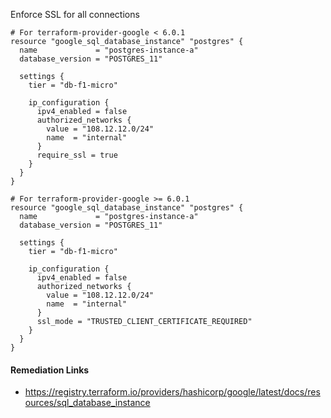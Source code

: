
Enforce SSL for all connections

```hcl
# For terraform-provider-google < 6.0.1
resource "google_sql_database_instance" "postgres" {
  name             = "postgres-instance-a"
  database_version = "POSTGRES_11"

  settings {
    tier = "db-f1-micro"

    ip_configuration {
      ipv4_enabled = false
      authorized_networks {
        value = "108.12.12.0/24"
        name  = "internal"
      }
      require_ssl = true
    }
  }
}
```
```hcl
# For terraform-provider-google >= 6.0.1
resource "google_sql_database_instance" "postgres" {
  name             = "postgres-instance-a"
  database_version = "POSTGRES_11"

  settings {
    tier = "db-f1-micro"

    ip_configuration {
      ipv4_enabled = false
      authorized_networks {
        value = "108.12.12.0/24"
        name  = "internal"
      }
      ssl_mode = "TRUSTED_CLIENT_CERTIFICATE_REQUIRED"
    }
  }
}
```

#### Remediation Links
 - https://registry.terraform.io/providers/hashicorp/google/latest/docs/resources/sql_database_instance

